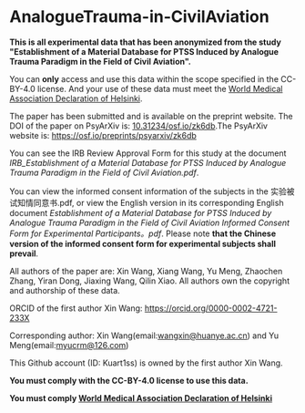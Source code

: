 # AnalogueTrauma-in-CivilAviation

**This is all experimental data that has been anonymized from the study "Establishment of a Material Database for PTSS Induced by Analogue Trauma Paradigm in the Field of Civil Aviation".**

You can **only** access and use this data within the scope specified in the CC-BY-4.0 license. And your use of these data must meet the [World Medical Association Declaration of Helsinki](https://www.wma.net/policies-post/wma-declaration-of-helsinki-ethical-principles-for-medical-research-involving-human-subjects/).

The paper has been submitted and is available on the preprint website. The DOI of the paper on PsyArXiv is: [10.31234/osf.io/zk6db](https://doi.org/10.31234/osf.io/zk6db).The PsyArXiv website is: https://osf.io/preprints/psyarxiv/zk6db

You can see the IRB Review Approval Form for this study at the document _IRB_Establishment of a Material Database for PTSS Induced by Analogue Trauma Paradigm in the Field of Civil Aviation.pdf_.

You can view the informed consent information of the subjects in the 实验被试知情同意书.pdf, or view the English version in its corresponding English document _Establishment of a Material Database for PTSS Induced by Analogue Trauma Paradigm in the Field of Civil Aviation Informed Consent Form for Experimental Participants。pdf_. Please note **that the Chinese version of the informed consent form for experimental subjects shall prevail**.

All authors of the paper are: Xin Wang, Xiang Wang, Yu Meng, Zhaochen Zhang, Yiran Dong, Jiaxing Wang, Qilin Xiao. All authors own the copyright and authorship of these data.

ORCID of the first author Xin Wang: https://orcid.org/0000-0002-4721-233X

Corresponding author: Xin Wang(email:wangxin@huanye.ac.cn) and Yu Meng(email:myucrm@126.com)

This Github account (ID: Kuart1ss) is owned by the first author Xin Wang.

**You must comply with the CC-BY-4.0 license to use this data.**

**You must comply [World Medical Association Declaration of Helsinki](https://www.wma.net/policies-post/wma-declaration-of-helsinki-ethical-principles-for-medical-research-involving-human-subjects/)**
